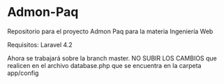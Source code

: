 # Admon-Paq
Repositorio para el proyecto Admon Paq para la materia Ingeniería Web

Requisitos:
Laravel 4.2

Ahora se trabajará sobre la branch master. NO SUBIR LOS CAMBIOS que realicen en el archivo database.php  que se encuentra en la carpeta app/config

